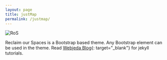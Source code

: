 ```yaml
---
layout: page
title: justMap
permalink: /justmap/
---
```

![RoS](https://i0.wp.com/conwayhall.org.uk/wp-content/uploads/2016/05/relaimourspaces-ubele.jpeg)

<div class="mt50"></div>

Reclaim our Spaces is a Bootstrap based theme. Any Bootstrap element can be used in the theme. Read [Webjeda Blog](http://blog.webjeda.com){: target="_blank"} for jekyll tutorials.

